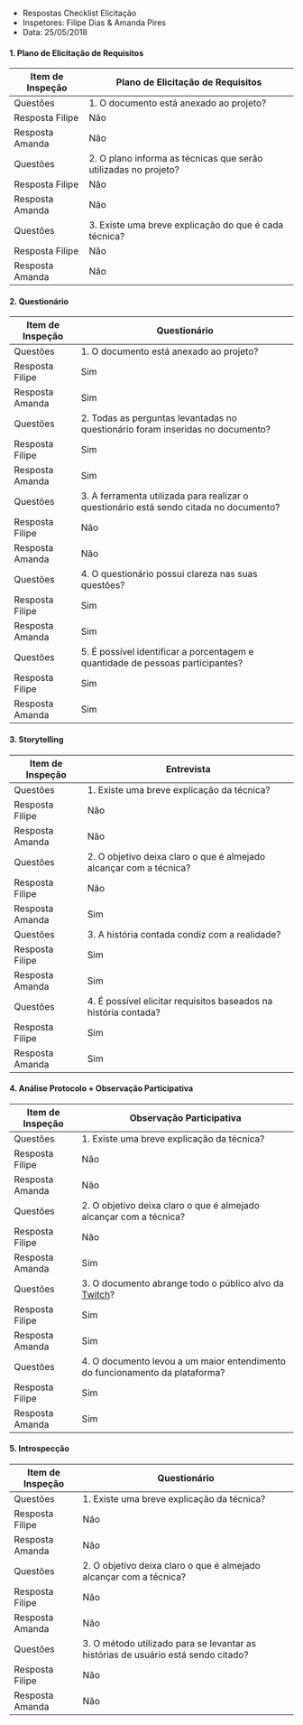 * Respostas Checklist  Elicitação
* Inspetores: Filipe Dias & Amanda Pires
* Data: 25/05/2018


#### 1. Plano de Elicitação de Requisitos
|Item de Inspeção|Plano de Elicitação de Requisitos|
|------|-------|
Questões|1. O documento está anexado ao projeto?|
Resposta Filipe|Não|
Resposta Amanda|Não|
Questões|2. O plano informa as técnicas que serão utilizadas no projeto?|
Resposta Filipe|Não|
Resposta Amanda|Não|	
Questões|3. Existe uma breve explicação do que é cada técnica?
Resposta Filipe|Não|
Resposta Amanda|Não|

#### 2. Questionário
|Item de Inspeção|Questionário|
|------|-------|
Questões|1. O documento está anexado ao projeto?|
Resposta Filipe|Sim|
Resposta Amanda|Sim|
Questões|2. Todas as perguntas levantadas no questionário foram inseridas no documento?|
Resposta Filipe|Sim|
Resposta Amanda|Sim|
Questões|3. A ferramenta utilizada para realizar o questionário está sendo citada no documento?
Resposta Filipe|Não|
Resposta Amanda|Não|
Questões|4. O questionário possui clareza nas suas questões?|
Resposta Filipe|Sim|
Resposta Amanda|Sim|
Questões|5. É possível identificar a porcentagem e quantidade de pessoas participantes?|
Resposta Filipe|Sim|
Resposta Amanda|Sim|

#### 3. Storytelling
|Item de Inspeção|Entrevista|
|------|-------|
Questões|1. Existe uma breve explicação da técnica?|
Resposta Filipe|Não|
Resposta Amanda|Não|
Questões|2. O objetivo deixa claro o que é almejado alcançar com a técnica?|
Resposta Filipe|Não|
Resposta Amanda|Sim|
Questões|3. A história contada condiz com a realidade?
Resposta Filipe|Sim|
Resposta Amanda|Sim|
Questões|4. É possível elicitar requisitos baseados na história contada?|
Resposta Filipe|Sim|
Resposta Amanda|Sim|

#### 4. Análise Protocolo + Observação Participativa
|Item de Inspeção|Observação Participativa|
|------|-------|
Questões|1. Existe uma breve explicação da técnica?|
Resposta Filipe|Não|
Resposta Amanda|Não|
Questões|2. O objetivo deixa claro o que é almejado alcançar com a técnica?|
Resposta Filipe|Não|
Resposta Amanda|Sim|
Questões|3. O documento abrange todo o público alvo da [Twitch](https://github.com/gabrielziegler3/Requisitos-2018-1/wiki/Twitch)?
Resposta Filipe|Sim|
Resposta Amanda|Sim|
Questões|4. O documento levou a um maior entendimento do funcionamento da plataforma?|
Resposta Filipe|Sim|
Resposta Amanda|Sim|


#### 5. Introspecção
|Item de Inspeção|Questionário|
|------|-------|
Questões|1. Existe uma breve explicação da técnica?
Resposta Filipe|Não|
Resposta Amanda|Não|
Questões|2. O objetivo deixa claro o que é almejado alcançar com a técnica?|
Resposta Filipe|Não|
Resposta Amanda|Não|
Questões|3. O método utilizado para se levantar as histórias de usuário está sendo citado?|
Resposta Filipe|Não|
Resposta Amanda|Não
